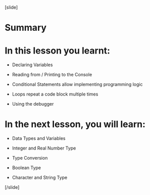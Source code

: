 
[slide]
# Summary


# In this lesson you learnt:

  - Declaring Variables

  - Reading from / Printing to the Console

  - Conditional Statements allow implementing programming logic

  - Loops repeat a code block multiple times

  - Using the debugger

# In the next lesson, you will learn:

  - Data Types and Variables

  - Integer and Real Number Type

  - Type Conversion

  - Boolean Type

  - Character and String Type


[/slide]